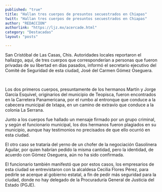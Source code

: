 ```yaml
---
published: "true"
title: "Hallan tres cuerpos de presuntos secuestrados en Chiapas"
twitt: "Hallan tres cuerpos de presuntos secuestrados en Chiapas"
author: "REDACCION"
authorlink: "https://ljz.mx/acercade.html"
category: "Destacadas"
layout: "posts"

---
```



  San Cristóbal de Las Casas, Chis. Autoridades locales reportaron el hallazgo, aquí, de tres cuerpos que corresponderían a personas que fueron privadas de su libertad en días pasados, informó el secretario ejecutivo del Comité de Seguridad de esta ciudad, José del Carmen Gómez Oseguera.


 


  Los dos primeros cuerpos, presuntamente de los hermanos Martín y Jorge García Esquivel, originarios del municipio de Teopisca, fueron encontrados en la Carretera Panamericana, por el rumbo al entronque que conduce a la cabecera municipal de Ixtapa, en un camino de extravío que conduce a la colonia La Serrana.



  Junto a los cuerpos fue hallado un mensaje firmado por un grupo criminal, y según el funcionario municipal, los dos hermanos fueron plagiados en su municipio, aunque hay testimonios no precisados de que ello ocurrió en esta ciudad.



  El otro caso se trataría del yerno de un chofer de la negociación Gasolinera Aguilar, por quien habrían pedido la misma cantidad, pero la identidad, de acuerdo con Gómez Oseguera, aún no ha sido confirmada.



  El funcionario también manifestó que por estos casos, los empresarios de esta ciudad se entrevistaron con la alcaldesa Cecilia Flores Pérez, para pedirle se acerque al gobierno estatal, a fin de pedir más seguridad para la ciudad, donde no hay delegado de la Procuraduría General de Justicia del Estado (PGJE).


